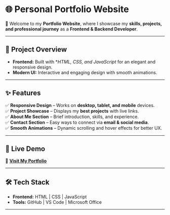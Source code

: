 # 🌐 Personal Portfolio Website  

🚀 Welcome to my **Portfolio Website**, where I showcase my **skills, projects, and professional journey** as a **Frontend & Backend Developer**.  

---

## 📌 Project Overview  
- **Frontend:** Built with **HTML, CSS, and JavaScript* for an elegant and responsive design.   
- **Modern UI:** Interactive and engaging design with smooth animations.  

---

## ✨ Features  
✅ **Responsive Design** – Works on **desktop, tablet, and mobile** devices.  
✅ **Project Showcase** – Displays my **best projects** with live links.  
✅ **About Me Section** – Brief introduction, skills, and experience.  
✅ **Contact Section** – Easy ways to connect via **email & social media**.  
✅ **Smooth Animations** – Dynamic scrolling and hover effects for better UX.  

---

## 🚀 Live Demo  
🔗 **[Visit My Portfolio](https://snehaportfoliome.netlify.app/)**   

---

## 🛠️ Tech Stack  
- **Frontend:** HTML | CSS | JavaScript     
- **Tools:** GitHub | VS Code | Microsoft Office  

---

